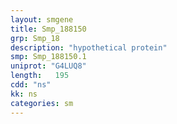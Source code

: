 ```yaml
---
layout: smgene
title: Smp_188150
grp: Smp_18
description: "hypothetical protein"
smp: Smp_188150.1
uniprot: "G4LUQ8"
length:   195
cdd: "ns"
kk: ns
categories: sm
---
```


